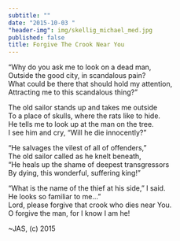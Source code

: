 ```yaml
---
subtitle: ""
date: "2015-10-03 "
"header-img": img/skellig_michael_med.jpg
published: false
title: Forgive The Crook Near You
---
```



“Why do you ask me to look on a dead man,  
Outside the good city, in scandalous pain?  
What could be there that should hold my attention,  
Attracting me to this scandalous thing?”  

The old sailor stands up and takes me outside  
To a place of skulls, where the rats like to hide.  
He tells me to look up at the man on the tree.  
I see him and cry, “Will he die innocently?”  

“He salvages the vilest of all of offenders,”  
The old sailor called as he knelt beneath,  
“He heals up the shame of deepest transgressors  
By dying, this wonderful, suffering king!”  

“What is the name of the thief at his side,” I said.  
He looks so familiar to me...”  
Lord, please forgive that crook who dies near You.  
O forgive the man, for I know I am he!  

~JAS, (c) 2015
